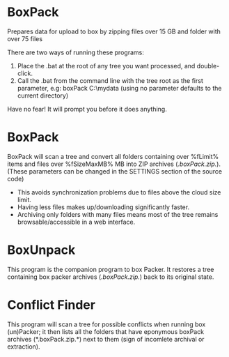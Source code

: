 # BoxPack
 Prepares data for upload to box by zipping files over 15 GB and folder with over 75 files


There are two ways of running these programs:
 1) Place the .bat at the root of any tree you want processed, and double-click.
 2) Call the .bat from the command line with the tree root as the first parameter, e.g: 
                 boxPack C:\mydata     (using no parameter defaults to the current directory)

Have no fear! It will prompt you before it does anything.

BoxPack
============
BoxPack will scan a tree and convert all folders containing over %fLimit% items and files over %fSizeMaxMB% MB 
    into ZIP archives (*.boxPack.zip.*). (These parameters can be changed in the SETTINGS section of the source code)
  - This avoids synchronization problems due to files above the cloud size limit.
  - Having less files makes up/downloading significantly faster.
  - Archiving only folders with many files means most of the tree remains browsable/accessible in a web interface.

BoxUnpack
============
This program is the companion program to box Packer. It restores a tree containing box packer archives (*.boxPack.zip.*) 
back to its original state.

Conflict Finder
============
This program will scan a tree for possible conflicts when running box (un)Packer; it then lists all the folders that have 
eponymous boxPack archives (\*.boxPack.zip.\*) next to them (sign of incomlete archival or extraction).

